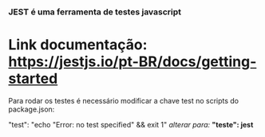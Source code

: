 ### JEST é uma ferramenta de testes javascript

# Link documentação: https://jestjs.io/pt-BR/docs/getting-started

<!-- Necessário instalar -->

Para rodar os testes é necessário modificar a chave test no scripts do package.json:

"test": "echo \"Error: no test specified\" && exit 1"
_alterar para:_ **"teste": jest**
